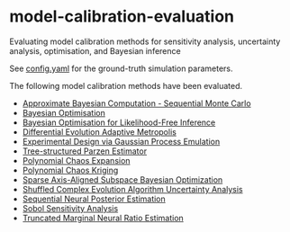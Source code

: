 # model-calibration-evaluation

 Evaluating model calibration methods for sensitivity analysis, uncertainty analysis, optimisation, and Bayesian inference 

See [config.yaml](config.yaml) for the ground-truth simulation parameters.

The following model calibration methods have been evaluated.

* [Approximate Bayesian Computation - Sequential Monte Carlo](https://github.com/JBris/model-calibration-evaluation/tree/main/pipelines/abc_smc/run.py)
* [Bayesian Optimisation](https://github.com/JBris/model-calibration-evaluation/tree/main/pipelines/bayes_opt/run.py)
* [Bayesian Optimisation for Likelihood-Free Inference](https://github.com/JBris/model-calibration-evaluation/tree/main/pipelines/bolfi/run.py)
* [Differential Evolution Adaptive Metropolis](https://github.com/JBris/model-calibration-evaluation/tree/main/pipelines/dream/run.py)
* [Experimental Design via Gaussian Process Emulation](https://github.com/JBris/model-calibration-evaluation/tree/main/pipelines/experimental_design/run.py)
* [Tree-structured Parzen Estimator](https://github.com/JBris/model-calibration-evaluation/tree/main/pipelines/optimisation/run.py)
* [Polynomial Chaos Expansion](https://github.com/JBris/model-calibration-evaluation/tree/main/pipelines/poly_chaos/run.py)
* [Polynomial Chaos Kriging](https://github.com/JBris/model-calibration-evaluation/tree/main/pipelines/poly_chaos_kriging/run.py)
* [Sparse Axis-Aligned Subspace Bayesian Optimization](https://github.com/JBris/model-calibration-evaluation/tree/main/pipelines/saasbo/run.py)
* [Shuffled Complex Evolution Algorithm Uncertainty Analysis](https://github.com/JBris/model-calibration-evaluation/tree/main/pipelines/sceua/run.py)
* [Sequential Neural Posterior Estimation](https://github.com/JBris/model-calibration-evaluation/tree/main/pipelines/snpe/run.py)
* [Sobol Sensitivity Analysis](https://github.com/JBris/model-calibration-evaluation/tree/main/pipelines/sobol_sa/run.py)
* [Truncated Marginal Neural Ratio Estimation](https://github.com/JBris/model-calibration-evaluation/tree/main/pipelines/tmnre/run.py)